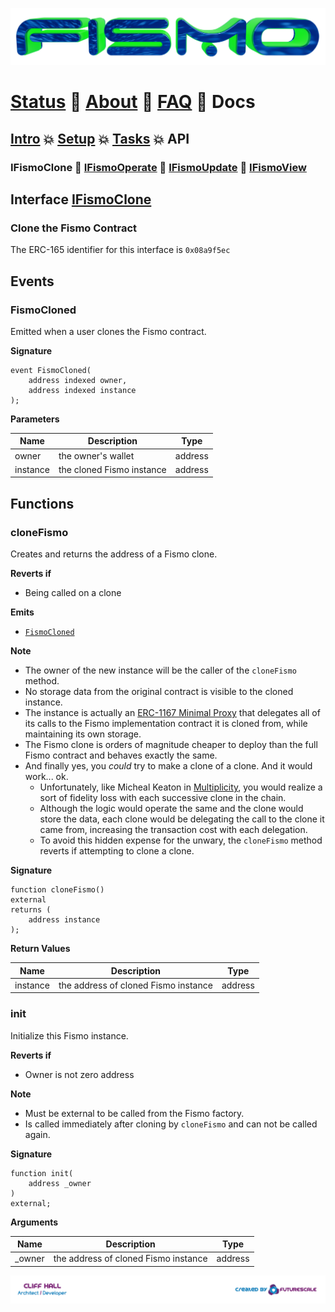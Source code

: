 ![Fismo](../images/fismo-logo.png)
# [Status](../../README.md) 🧪 [About](../about.md) 🧪 [FAQ](../faq.md) 🧪 Docs

## [Intro](../intro.md) 💥 [Setup](../setup.md) 💥 [Tasks](../tasks.md) 💥 API

### IFismoClone 🔬 [IFismoOperate](IFismoOperate.md) 🔬 [IFismoUpdate](IFismoUpdate.md) 🔬 [IFismoView](IFismoView.md)

## Interface [IFismoClone](../../contracts/interfaces/IFismoClone.sol)
###  Clone the Fismo Contract
The ERC-165 identifier for this interface is `0x08a9f5ec`

## Events

### FismoCloned
Emitted when a user clones the Fismo contract.

**Signature**
```solidity
event FismoCloned(
    address indexed owner, 
    address indexed instance
);
```
**Parameters**

| Name     | Description               | Type                     |
|----------|---------------------------|--------------------------|
| owner    | the owner's wallet        | address                  | 
| instance | the cloned Fismo instance | address                  |

## Functions

### cloneFismo
Creates and returns the address of a Fismo clone.

**Reverts if**
* Being called on a clone 

**Emits**
* [`FismoCloned`](#fismocloned)

**Note**
* The owner of the new instance will be the caller of the `cloneFismo` method.
* No storage data from the original contract is visible to the cloned instance.
* The instance is actually an [ERC-1167 Minimal Proxy](https://eips.ethereum.org/EIPS/eip-1167) that delegates all of its calls to the Fismo implementation contract it is cloned from, while maintaining its own storage. 
* The Fismo clone is orders of magnitude cheaper to deploy than the full Fismo contract and behaves exactly the same. 
* And finally yes, you *could* try to make a clone of a clone. And it would work... ok. 
  * Unfortunately, like Micheal Keaton in [Multiplicity](https://en.wikipedia.org/wiki/Multiplicity_(film)), you would realize a sort of fidelity loss with each successive clone in the chain. 
  * Although the logic would operate the same and the clone would store the data, each clone would be delegating the call to the clone it came from, increasing the transaction cost with each delegation.
  * To avoid this hidden expense for the unwary, the `cloneFismo` method reverts if attempting to clone a clone.

**Signature**
```solidity
function cloneFismo() 
external 
returns (
    address instance
);
```

**Return Values**

| Name     | Description                          | Type    |
|----------|--------------------------------------|---------|
| instance | the address of cloned Fismo instance | address |


### init
Initialize this Fismo instance.

**Reverts if**
* Owner is not zero address

**Note**
* Must be external to be called from the Fismo factory.
* Is called immediately after cloning by `cloneFismo` and can not be called again.

**Signature**
```solidity
function init(
    address _owner
) 
external;
```

**Arguments**

| Name     | Description                          | Type    |
|----------|--------------------------------------|---------|
| _owner | the address of cloned Fismo instance | address |


[![Created by Futurescale](../images/created-by.png)](https://futurescale.com)
